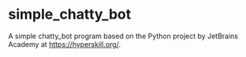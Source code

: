 # simple_chatty_bot

A simple chatty_bot program based on the Python project by JetBrains Academy at https://hyperskill.org/.
